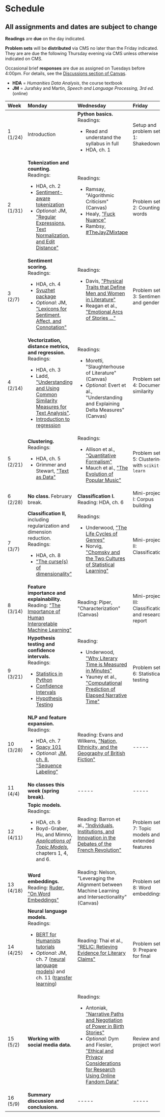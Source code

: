 # Schedule

## All assignments and dates are subject to change

**Readings** are **due** on the day indicated.

**Problem sets** will be **distributed** via CMS no later than the Friday indicated. They are are due the following Thursday evening via CMS unless otherwise indicated on CMS.

Occasional brief **responses** are due as assigned on Tuesdays before 4:00pm. For details, see the [Discussions section of Canvas](https://canvas.cornell.edu/courses/39210/discussion_topics/390956).

* **HDA** = *Humanities Data Analysis*, the course textbook
* **JM** = Jurafsky and Martin, *Speech and Language Processing, 3rd ed.* (online)

| Week | Monday | Wednesday | Friday|
|:---|:---|:---|:---|
| 1 (1/24) | Introduction | **Python basics.**<br/>Readings:<ul><li>Read and understand the syllabus in full</li><li>HDA, ch. 1 | Setup and problem set 1: Shakedown |
| 2 (1/31) | **Tokenization and counting.**<br/>Readings:<ul><li>HDA, ch. 2</li><li>[Sentiment-aware tokenization](http://sentiment.christopherpotts.net/tokenizing.html)</li><li>*Optional*: JM, ["Regular Expressions, Text Normalization, and Edit Distance"](https://web.stanford.edu/~jurafsky/slp3/2.pdf)</li></ul> | Readings:<ul><li>Ramsay, "Algorithmic Criticism" (Canvas)</li><li>Healy, ["Fuck Nuance"](https://kieranhealy.org/files/papers/fuck-nuance.pdf)</li><li>Rambsy, [#TheJayZMixtape](https://iopn.library.illinois.edu/scalar/the-jay-z-mixtape/index)</li></ul> | Problem set 2: Counting words |
| 3 (2/7) | **Sentiment scoring.**<br />Readings:<ul><li>HDA, ch. 4</li><li>[Syuzhet package](https://cran.r-project.org/web/packages/syuzhet/vignettes/syuzhet-vignette.html)</li><li>*Optional*: JM, ["Lexicons for Sentiment, Affect, and Connotation"](https://web.stanford.edu/~jurafsky/slp3/20.pdf)</li></ul> | Readings:<ul><li>Davis, ["Physical Traits that Define Men and Women in Literature"](https://pudding.cool/2020/07/gendered-descriptions/)</li><li>Reagan et al., ["Emotional Arcs of Stories ..."](https://epjdatascience.springeropen.com/articles/10.1140/epjds/s13688-016-0093-1)</li></ul> | Problem set 3: Sentiment and gender |
| 4 (2/14) | **Vectorization, distance metrics, and regression.**<br />Readings: <ul><li>HDA, ch. 3</li><li>Ladd, ["Understanding and Using Common Similarity Measures for Text Analysis"](https://programminghistorian.org/en/lessons/common-similarity-measures).</li><li>[Introduction to regression](https://dss.princeton.edu/online_help/analysis/regression_intro.htm)</li></ul>| Readings:<ul><li>Moretti, "Slaughterhouse of Literature" (Canvas)</li><li>*Optional*: Evert et al., "Understanding and Explaining Delta Measures" (Canvas)</li></ul> | Problem set 4: Document similarity|
| 5 (2/21)| **Clustering.**<br />Readings:<ul><li>HDA, ch. 5</li><li>Grimmer and Stewart, ["Text as Data"](https://doi.org/10.1093/pan/mps028)</li></ul>| Readings:<ul><li>Allison et al., ["Quantitative Formalism"](https://litlab.stanford.edu/LiteraryLabPamphlet1.pdf)</li><li>Mauch et al., ["The Evolution of Popular Music"](http://rsos.royalsocietypublishing.org/content/2/5/150081)</li></ul>| Problem set 5: Clustering with `scikit-learn`|
| 6 (2/28)| **No class.** February break.| **Classification I.**<br />Reading: HDA, ch. 6| Mini-project I: Corpus building |
| 7 (3/7) | **Classification II,** including regularization and dimension reduction.<br />Readings:<ul><li>HDA, ch. 8</li><li>["The curse(s) of dimensionality"](https://www.nature.com/articles/s41592-018-0019-x)</li></ul>| Readings:<ul><li> Underwood, ["The Life Cycles of Genres"](https://culturalanalytics.org/article/11061)</li><li>Norvig, ["Chomsky and the Two Cultures of Statistical Learning"](http://www.norvig.com/chomsky.html)</li></ul> |Mini-project II: Classification|
| 8 (3/14) | **Feature importance and explainability.**<br />Reading: ["The Importance of Human Interpretable Machine Learning"](https://towardsdatascience.com/human-interpretable-machine-learning-part-1-the-need-and-importance-of-model-interpretation-2ed758f5f476)| Reading: Piper, "Characterization" (Canvas)| Mini-project III: Classification and research report|
| 9 (3/21)| **Hypothesis testing and confidence intervals.**<br />Readings: <ul><li>[Statistics in Python](https://scipy-lectures.org/packages/statistics/index.html)</li><li>[Confidence Intervals](https://www.kaggle.com/hamelg/python-for-data-23-confidence-intervals)</li><li>[Hypothesis Testing](https://www.kaggle.com/hamelg/python-for-data-24-hypothesis-testing)</li></ul>| Reading: <ul><li>Underwood, ["Why Literary Time is Measured in Minutes"](https://muse.jhu.edu/article/696232/pdf)</li> <li>Yauney et al., ["Computational Prediction of Elapsed Narrative Time"](https://gyauney.github.io/papers/elapsed-narrative-time.pdf)</li></ul>| Problem set 6: Statistical testing|
| 10 (3/28)| **NLP and feature expansion.**<br />Readings:<ul><li>HDA, ch. 7</li><li>[Spacy 101](https://spacy.io/usage/spacy-101)</li><li>*Optional*: [JM, ch. 8, "Sequence Labeling"](https://web.stanford.edu/~jurafsky/slp3/8.pdf)</li></ul>| Reading: Evans and Wilkens, ["Nation, Ethnicity, and the Geography of British Fiction"](https://culturalanalytics.org/article/11037-nation-ethnicity-and-the-geography-of-british-fiction-1880-1940)| -----|
| 11 (4/4) |**No classes this week (spring break).**|-----|-----|
| 12 (4/11)|**Topic models.**<br />Readings:<ul><li>HDA, ch. 9</li><li> Boyd-Graber, Hu, and Mimno, [*Applications of Topic Models*](https://mimno.infosci.cornell.edu/papers/2017_fntir_tm_applications.pdf), chapters 1, 4, and 6.</li></ul> | Reading: Barron et al., ["Individuals, Institutions, and Innovation in the Debates of the French Revolution"](https://www.pnas.org/content/115/18/4607) | Problem set 7: Topic models and extended features|
| 13 (4/18)|**Word embeddings.**<br />Reading: [Ruder, "On Word Embeddings"](https://ruder.io/word-embeddings-1/index.html)|Reading: Nelson, "Leveraging the Alignment between Machine Learning and Intersectionality" (Canvas)| Problem set 8: Word embeddings|
| 14 (4/25)|**Neural language models.**<br />Readings:<ul><li>[BERT for Humanists tutorials](http://www.bertforhumanists.org/tutorials/)</li><li>*Optional*: JM, ch. 7 ([neural language models](https://web.stanford.edu/~jurafsky/slp3/7.pdf)) and ch. 11 ([transfer learning](https://web.stanford.edu/~jurafsky/slp3/11.pdf))</li></ul>|Reading: Thai et al., ["RELIC: Retieving Evidence for Literary Claims"](https://arxiv.org/pdf/2203.10053.pdf)|Problem set 9: Prepare for final|
| 15 (5/2)|**Working with social media data.**|Readings: <ul><li>Antoniak, ["Narrative Paths and Negotiation of Power in Birth Stories"](https://maria-antoniak.github.io/resources/2019_cscw_birth_stories.pdf)</li><li>*Optional*: Dym and Fiesler, ["Ethical and Privacy Considerations for Research Using Online Fandom Data"](https://journal.transformativeworks.org/index.php/twc/article/view/1733)</li></ul>|Review and project work|
| 16 (5/9)|**Summary discussion and conclusions.**|-----|-----|
